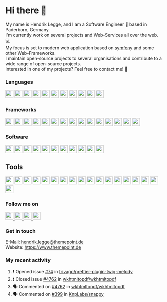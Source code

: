 Hi there :wave:
===

My name is Hendrik Legge, and I am a Software Engineer :rocket: based in Paderborn, Germany.  
I'm currently work on several projects and Web-Services all over the web. :computer:  
My focus is set to modern web application based on [symfony](https://symfony.com) and some other Web-Frameworks.  
I maintain open-source projects to several organisations and contribute to a wide range of open-source projects.  
Interested in one of my projects? Feel free to contact me! :e-mail:

### Languages
<p>
<img src="https://img.shields.io/badge/php-%238892be.svg?&style=for-the-badge&logo=php&logoColor=white" height=25>
<img src="https://img.shields.io/badge/javascript-%23f7df1e.svg?&style=for-the-badge&logo=javascript&logoColor=white" height=25>
<img src="https://img.shields.io/badge/nodejs-%23339933.svg?&style=for-the-badge&logo=node.js&logoColor=white" height=25>
<img src="https://img.shields.io/badge/sass-%23bf4080.svg?&style=for-the-badge&logo=sass&logoColor=white" height=25>
<img src="https://img.shields.io/badge/html5-%23e34f26.svg?&style=for-the-badge&logo=html5&logoColor=white" height=25>
<img src="https://img.shields.io/badge/css3-%230096d6.svg?&style=for-the-badge&logo=css3&logoColor=white" height=25>
<img src="https://img.shields.io/badge/shell-%2389e051.svg?&style=for-the-badge&logo=powershell&logoColor=white" height=25>
<img src="https://img.shields.io/badge/lua-%23000080.svg?&style=for-the-badge&logo=lua&logoColor=white" height=25>
<img src="https://img.shields.io/badge/swift-%23FA7343.svg?&style=for-the-badge&logo=swift&logoColor=white" height=25>
<img src="https://img.shields.io/badge/typescript-%233178C6.svg?&style=for-the-badge&logo=typescript&logoColor=white" height=25>
<img src="https://img.shields.io/badge/...-%23000.svg?&style=for-the-badge&logoColor=white" height=25>
</p>

### Frameworks
<p>
<img src="https://img.shields.io/badge/symfony-%2318171b.svg?&style=for-the-badge&logo=symfony&logoColor=white" height=25>
<img src="https://img.shields.io/badge/laravel-%23f55247.svg?&style=for-the-badge&logo=laravel&logoColor=white" height=25>
<img src="https://img.shields.io/badge/zend--framework-%2378a300.svg?&style=for-the-badge&logo=zend-framework&logoColor=white" height=25>
<img src="https://img.shields.io/badge/bootstrap-%237952b3.svg?&style=for-the-badge&logo=bootstrap&logoColor=white" height=25>
<img src="https://img.shields.io/badge/uikit-%232396F3.svg?&style=for-the-badge&logo=uikit&logoColor=white" height=25>
<img src="https://img.shields.io/badge/jquery-%230769ad.svg?&style=for-the-badge&logo=jquery&logoColor=white" height=25>
<img src="https://img.shields.io/badge/angularjs-%23DD0031.svg?&style=for-the-badge&logo=angularjs&logoColor=white" height=25>
<img src="https://img.shields.io/badge/cakephp-%23D33C43.svg?&style=for-the-badge&logo=cakephp&logoColor=white" height=25>
<img src="https://img.shields.io/badge/vue.js-%234FC08D.svg?&style=for-the-badge&logo=vue.js&logoColor=white" height=25>
<img src="https://img.shields.io/badge/electron-%2347848F.svg?&style=for-the-badge&logo=electron&logoColor=white" height=25>
<img src="https://img.shields.io/badge/react-%2361DAFB.svg?&style=for-the-badge&logo=react&logoColor=white" height=25>
<img src="https://img.shields.io/badge/font awesome-%23339AF0.svg?&style=for-the-badge&logo=font awesome&logoColor=white" height=25>
<img src="https://img.shields.io/badge/ionic-%233880FF.svg?&style=for-the-badge&logo=ionic&logoColor=white" height=25>
<img src="https://img.shields.io/badge/apache cordova-%23E8E8E8.svg?&style=for-the-badge&logo=apache cordova&logoColor=white" height=25>
<img src="https://img.shields.io/badge/...-%23000.svg?&style=for-the-badge&logoColor=white" height=25>
</p>

### Software
<p>
<img src="https://img.shields.io/badge/shopware-%23189eff.svg?&style=for-the-badge&logo=shopware&logoColor=white" height=25>
<img src="https://img.shields.io/badge/magento-%23f46f25.svg?&style=for-the-badge&logo=magento&logoColor=white" height=25>
<img src="https://img.shields.io/badge/typo3-%23ff8700.svg?&style=for-the-badge&logo=typo3&logoColor=white" height=25>
<img src="https://img.shields.io/badge/wordpress-%2321759b.svg?&style=for-the-badge&logo=wordpress&logoColor=white" height=25>
<img src="https://img.shields.io/badge/pagekit-%23489be0.svg?&style=for-the-badge&logo=pagekit&logoColor=white" height=25>
<img src="https://img.shields.io/badge/rabbitmq-%23FF6600.svg?&style=for-the-badge&logo=rabbitmq&logoColor=white" height=25>
<img src="https://img.shields.io/badge/nginx-%23269539.svg?&style=for-the-badge&logo=nginx&logoColor=white" height=25>
<img src="https://img.shields.io/badge/elastic-%23005571.svg?&style=for-the-badge&logo=elastic&logoColor=white" height=25>
<img src="https://img.shields.io/badge/matomo-%233152A0.svg?&style=for-the-badge&logo=matomo&logoColor=white" height=25>
<img src="https://img.shields.io/badge/apache-%23D22128.svg?&style=for-the-badge&logo=apache&logoColor=white" height=25>
<img src="https://img.shields.io/badge/...-%23000.svg?&style=for-the-badge&logoColor=white" height=25>
</p>

## Tools
<p>
<img src="https://img.shields.io/badge/phpstorm-%23000000.svg?&style=for-the-badge&logo=phpstorm&logoColor=white" height=25>
<img src="https://img.shields.io/badge/codecov-%23F01F7A.svg?&style=for-the-badge&logo=codecov&logoColor=white" height=25>
<img src="https://img.shields.io/badge/npm-%23CB3837.svg?&style=for-the-badge&logo=npm&logoColor=white" height=25>
<img src="https://img.shields.io/badge/composer-%23885630.svg?&style=for-the-badge&logo=composer&logoColor=white" height=25>
<img src="https://img.shields.io/badge/homebrew-%23FBB040.svg?&style=for-the-badge&logo=homebrew&logoColor=white" height=25>
<img src="https://img.shields.io/badge/prettier-%23F7B93E.svg?&style=for-the-badge&logo=prettier&logoColor=white" height=25>
<img src="https://img.shields.io/badge/sketch-%23F7B500.svg?&style=for-the-badge&logo=sketch&logoColor=white" height=25>
<img src="https://img.shields.io/badge/swagger-%2385EA2D.svg?&style=for-the-badge&logo=swagger&logoColor=white" height=25>
<img src="https://img.shields.io/badge/bash-%234EAA25.svg?&style=for-the-badge&logo=gnu-bash&logoColor=white" height=25>
<img src="https://img.shields.io/badge/probot-%2300B0D8.svg?&style=for-the-badge&logo=probot&logoColor=white" height=25>
<img src="https://img.shields.io/badge/yarn-%232C8EBB.svg?&style=for-the-badge&logo=yarn&logoColor=white" height=25>
<img src="https://img.shields.io/badge/plesk-%2352BBE6.svg?&style=for-the-badge&logo=plesk&logoColor=white" height=25>
<img src="https://img.shields.io/badge/github actions-%232088FF.svg?&style=for-the-badge&logo=github actions&logoColor=white" height=25>
<img src="https://img.shields.io/badge/bitwarden-%23175DDC.svg?&style=for-the-badge&logo=bitwarden&logoColor=white" height=25>
<img src="https://img.shields.io/badge/sentry-%23362D59.svg?&style=for-the-badge&logo=sentry&logoColor=white" height=25>
<img src="https://img.shields.io/badge/docker-%232496ED.svg?&style=for-the-badge&logo=docker&logoColor=white" height=25>
<img src="https://img.shields.io/badge/datadog-%23632CA6.svg?&style=for-the-badge&logo=datadog&logoColor=white" height=25>
<img src="https://img.shields.io/badge/...-%23000.svg?&style=for-the-badge&logoColor=white" height=25>
</p>

### Follow me on
<p>
<a target="_blank" href="https://github.com/ThemePoint" title="GitHub">
<img src="https://img.shields.io/badge/github-%2312100E.svg?&style=for-the-badge&logo=github&logoColor=white" height=25>
</a>
<a target="_blank" href="https://gitlab.com/shopbase" title="Gitlab">
<img src="https://img.shields.io/badge/gitlab-%23fc6d26.svg?&style=for-the-badge&logo=gitlab&logoColor=white" height=25>
</a>
<a target="_blank" href="https://www.linkedin.com/in/hendrik-legge-783a08170/" title="LinkedIn">
<img src="https://img.shields.io/badge/linkedin-%230077B5.svg?&style=for-the-badge&logo=linkedin&logoColor=white" height=25>
</a>
<a target="_blank" href="https://www.xing.com/profile/Hendrik_Legge/cv" title="Xing">
<img src="https://img.shields.io/badge/xing-%23026466.svg?&style=for-the-badge&logo=xing&logoColor=white" height=25>
</a>
</p>

### Get in touch
<p>
E-Mail: <a href="mail:hendrik.legge@themepoint.de">hendrik.legge@themepoint.de</a><br/>
Website: <a target="_blank" href="https://www.themepoint.de">https://www.themepoint.de</a>
</p>

### My recent activity
<!--START_SECTION:activity-->
1. ❗️ Opened issue [#74](https://github.com/trivago/prettier-plugin-twig-melody/issues/74) in [trivago/prettier-plugin-twig-melody](https://github.com/trivago/prettier-plugin-twig-melody)
2. ❗️ Closed issue [#4762](https://github.com/wkhtmltopdf/wkhtmltopdf/issues/4762) in [wkhtmltopdf/wkhtmltopdf](https://github.com/wkhtmltopdf/wkhtmltopdf)
3. 🗣 Commented on [#4762](https://github.com/wkhtmltopdf/wkhtmltopdf/issues/4762) in [wkhtmltopdf/wkhtmltopdf](https://github.com/wkhtmltopdf/wkhtmltopdf)
4. 🗣 Commented on [#399](https://github.com/KnpLabs/snappy/issues/399) in [KnpLabs/snappy](https://github.com/KnpLabs/snappy)
<!--END_SECTION:activity-->